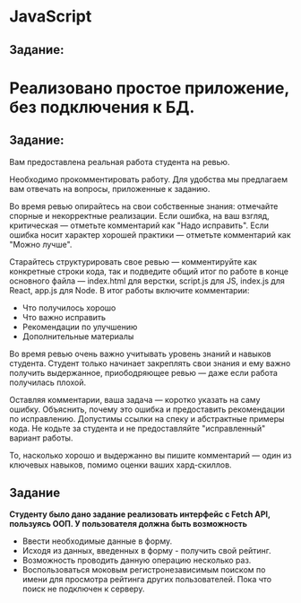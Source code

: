 # JavaScript #

## Задание:
# Реализовано простое приложение, без подключения к БД.

## Задание:

Вам предоставлена реальная работа студента на ревью.

Необходимо прокомментировать работу. Для удобства мы предлагаем вам отвечать на
вопросы, приложенные к заданию.

Во время ревью опирайтесь на свои собственные знания: отмечайте спорные и
некорректные реализации. Если ошибка, на ваш взгляд, критическая — отметьте
комментарий как "Надо исправить". Если ошибка носит характер хорошей практики —
отметьте комментарий как "Можно лучше".

Старайтесь структурировать свое ревью — комментируйте как конкретные строки кода, так
и подведите общий итог по работе в конце основного файла — index.html для верстки, script.js
для JS, index.js для React, app.js для Node. В итог работы включите комментарии:

- Что получилось хорошо
- Что важно исправить
- Рекомендации по улучшению
- Дополнительные материалы

Во время ревью очень важно учитывать уровень знаний и навыков студента. Студент только
начинает закреплять свои знания и ему важно получить выдержанное, приободряющее
ревью — даже если работа получилась плохой.

Оставляя комментарии, ваша задача — коротко указать на саму ошибку. Объяснить, почему
это ошибка и предоставить рекомендации по исправлению. Допустимы ссылки на спеку и
абстрактные примеры кода. Не кодьте за студента и не предоставляйте "исправленный"
вариант работы.

То, насколько хорошо и выдержанно вы пишите комментарий — один из ключевых
навыков, помимо оценки ваших хард-скиллов.

## Задание ##
**Студенту было дано задание реализовать интерфейс с Fetch API, пользуясь ООП.
     У пользователя должна быть возможность**
     
* Ввести необходимые данные в форму.
* Исходя из данных, введенных в форму - получить свой рейтинг.
* Возможность проводить данную операцию несколько раз.
* Воспользоваться моковым регистронезависимым поиском по имени для просмотра рейтинга других пользователей. 
Пока что поиск не подключен к серверу.
